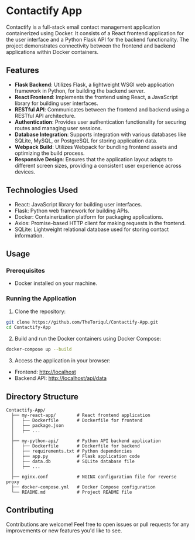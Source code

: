# Contactify App

Contactify is a full-stack email contact management application containerized using Docker. It consists of a React frontend application for the user interface and a Python Flask API for the backend functionality. The project demonstrates connectivity between the frontend and backend applications within Docker containers.

## Features

- **Flask Backend**: Utilizes Flask, a lightweight WSGI web application framework in Python, for building the backend server.
- **React Frontend**: Implements the frontend using React, a JavaScript library for building user interfaces.
- **RESTful API**: Communicates between the frontend and backend using a RESTful API architecture.
- **Authentication**: Provides user authentication functionality for securing routes and managing user sessions.
- **Database Integration**: Supports integration with various databases like SQLite, MySQL, or PostgreSQL for storing application data.
- **Webpack Build**: Utilizes Webpack for bundling frontend assets and optimizing the build process.
- **Responsive Design**: Ensures that the application layout adapts to different screen sizes, providing a consistent user experience across devices.


## Technologies Used

- React: JavaScript library for building user interfaces.
- Flask: Python web framework for building APIs.
- Docker: Containerization platform for packaging applications.
- Axios: Promise-based HTTP client for making requests in the frontend.
- SQLite: Lightweight relational database used for storing contact information.

## Usage

### Prerequisites

- Docker installed on your machine.

### Running the Application

1. Clone the repository:

```bash
git clone https://github.com/TheToriqul/Contactify-App.git
cd Contactify-App
```

2. Build and run the Docker containers using Docker Compose:

```bash
docker-compose up --build
```

3. Access the application in your browser:

- Frontend: [http://localhost](http://localhost)
- Backend API: [http://localhost/api/data](http://localhost/api/data)

## Directory Structure

```
Contactify-App/
  ├── my-react-app/        # React frontend application
  │   ├── Dockerfile       # Dockerfile for frontend
  │   ├── package.json
  │   ├── ...
  │
  ├── my-python-api/       # Python API backend application
  │   ├── Dockerfile       # Dockerfile for backend
  │   ├── requirements.txt # Python dependencies
  │   ├── app.py           # Flask application code
  │   ├── data.db          # SQLite database file
  │   ├── ...
  │
  ├── nginx.conf           # NGINX configuration file for reverse proxy
  ├── docker-compose.yml   # Docker Compose configuration
  └── README.md            # Project README file
```

## Contributing

Contributions are welcome! Feel free to open issues or pull requests for any improvements or new features you'd like to see.
